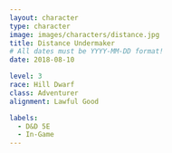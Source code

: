 ```yaml
---
layout: character
type: character
image: images/characters/distance.jpg
title: Distance Undermaker
# All dates must be YYYY-MM-DD format!
date: 2018-08-10

level: 3
race: Hill Dwarf
class: Adventurer
alignment: Lawful Good

labels:
  - D&D 5E
  - In-Game
---
```


